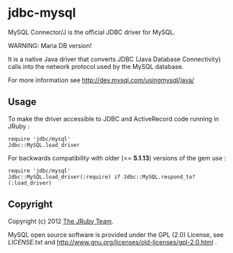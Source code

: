# jdbc-mysql

MySQL Connector/J is the official JDBC driver for MySQL.

WARNING: Maria DB version!

It is a native Java driver that converts JDBC (Java Database Connectivity) 
calls into the network protocol used by the MySQL database.

For more information see http://dev.mysql.com/usingmysql/java/

## Usage

To make the driver accessible to JDBC and ActiveRecord code running in JRuby :

    require 'jdbc/mysql'
    Jdbc::MySQL.load_driver

For backwards compatibility with older (<= **5.1.13**) versions of the gem use :

    require 'jdbc/mysql'
    Jdbc::MySQL.load_driver(:require) if Jdbc::MySQL.respond_to?(:load_driver)

## Copyright

Copyright (c) 2012 [The JRuby Team](https://github.com/jruby).

MySQL open source software is provided under the GPL (2.0) License,
see *LICENSE.txt* and http://www.gnu.org/licenses/old-licenses/gpl-2.0.html .
